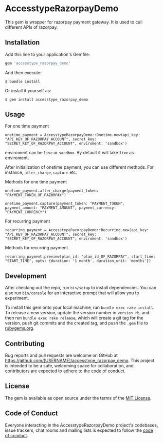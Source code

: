 # AccesstypeRazorpayDemo

This gem is wrapper for razorpay payment gateway. It is used to call different APIs of razorpay.

## Installation

Add this line to your application's Gemfile:

```ruby
gem 'accesstype_razorpay_demo'
```

And then execute:

    $ bundle install

Or install it yourself as:

    $ gem install accesstype_razorpay_demo

## Usage


For one time payment
```
onetime_payment = AccesstypeRazorpayDemo::Onetime.new(api_key: "API_KEY_OF_RAZORPAY_ACCOUNT", secret_key: "SECRET_KEY_OF_RAZORPAY_ACCOUNT", enviroment: 'sandbox')
```

enviroment can be `live` or `sandbox`. By default it will take `live` as enviroment.

After initialization of onetime payment, you can use different methods. For instance, `after_charge`, `capture` etc.

Methods for one time payment

```
onetime_payment.after_charge(payment_token: "PAYMENT_TOKEN_OF_RAZORPAY")

onetime_payment.capture(payment_token: "PAYMENT_TOKEN", payment_amount: "PAYMENT_AMOUNT", payment_currency: "PAYMENT_CURRENCY")
```


For recurring payment
```
recurring_payment = AccesstypeRazorpayDemo::Recurring.new(api_key: "API_KEY_OF_RAZORPAY_ACCOUNT", secret_key: "SECRET_KEY_OF_RAZORPAY_ACCOUNT", enviroment: 'sandbox')
```

Methods for recurring payment

```
recurring_payment.preview(plan_id: "plan_id_OF_RAZORPAY", start_time: "START_TIME", opts: {duration: '1 month', duration_unit: 'months'})

```

## Development

After checking out the repo, run `bin/setup` to install dependencies. You can also run `bin/console` for an interactive prompt that will allow you to experiment.

To install this gem onto your local machine, run `bundle exec rake install`. To release a new version, update the version number in `version.rb`, and then run `bundle exec rake release`, which will create a git tag for the version, push git commits and the created tag, and push the `.gem` file to [rubygems.org](https://rubygems.org).

## Contributing

Bug reports and pull requests are welcome on GitHub at https://github.com/[USERNAME]/accesstype_razorpay_demo. This project is intended to be a safe, welcoming space for collaboration, and contributors are expected to adhere to the [code of conduct](https://github.com/[USERNAME]/accesstype_razorpay_demo/blob/master/CODE_OF_CONDUCT.md).

## License

The gem is available as open source under the terms of the [MIT License](https://opensource.org/licenses/MIT).

## Code of Conduct

Everyone interacting in the AccesstypeRazorpayDemo project's codebases, issue trackers, chat rooms and mailing lists is expected to follow the [code of conduct](https://github.com/[USERNAME]/accesstype_razorpay_demo/blob/master/CODE_OF_CONDUCT.md).
